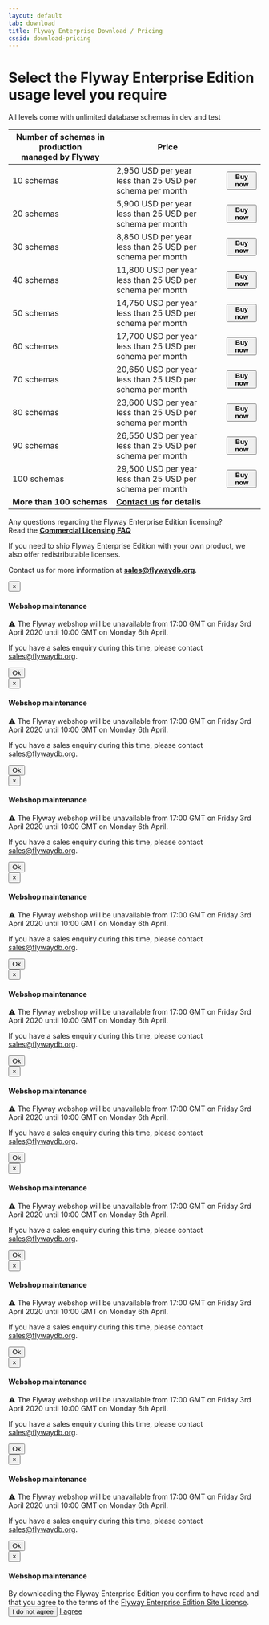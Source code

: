 ```yaml
---
layout: default
tab: download
title: Flyway Enterprise Download / Pricing
cssid: download-pricing
---
```

# Select the Flyway Enterprise Edition usage level you require

All levels come with unlimited database schemas in dev and test

<table class="table table-striped">
<thead>
<tr>
<th>Number of schemas in production<br>managed by Flyway</th>
<th>Price</th>
<th></th>
</tr>
</thead>
<tr>
<td>10 schemas</td>
<td>2,950 USD per year<br><span class="note">less than 25 USD per schema per month</span></td>
<td><button class="btn btn-success btn-download" data-toggle="modal" data-target="#flyway-enterprise-1-license-modal"><strong><i class="fa fa-credit-card"></i> Buy now</strong></button></td>
</tr>
<tr>
<td>20 schemas</td>
<td>5,900 USD per year<br><span class="note">less than 25 USD per schema per month</span></td>
<td><button class="btn btn-success btn-download" data-toggle="modal" data-target="#flyway-enterprise-2-license-modal"><strong><i class="fa fa-credit-card"></i> Buy now</strong></button></td>
</tr>
<tr>
<td>30 schemas</td>
<td>8,850 USD per year<br><span class="note">less than 25 USD per schema per month</span></td>
<td><button class="btn btn-success btn-download" data-toggle="modal" data-target="#flyway-enterprise-3-license-modal"><strong><i class="fa fa-credit-card"></i> Buy now</strong></button></td>
</tr>
<tr>
<td>40 schemas</td>
<td>11,800 USD per year<br><span class="note">less than 25 USD per schema per month</span></td>
<td><button class="btn btn-success btn-download" data-toggle="modal" data-target="#flyway-enterprise-4-license-modal"><strong><i class="fa fa-credit-card"></i> Buy now</strong></button></td>
</tr>
<tr>
<td>50 schemas</td>
<td>14,750 USD per year<br><span class="note">less than 25 USD per schema per month</span></td>
<td><button class="btn btn-success btn-download" data-toggle="modal" data-target="#flyway-enterprise-5-license-modal"><strong><i class="fa fa-credit-card"></i> Buy now</strong></button></td>
</tr>
<tr>
<td>60 schemas</td>
<td>17,700 USD per year<br><span class="note">less than 25 USD per schema per month</span></td>
<td><button class="btn btn-success btn-download" data-toggle="modal" data-target="#flyway-enterprise-6-license-modal"><strong><i class="fa fa-credit-card"></i> Buy now</strong></button></td>
</tr>
<tr>
<td>70 schemas</td>
<td>20,650 USD per year<br><span class="note">less than 25 USD per schema per month</span></td>
<td><button class="btn btn-success btn-download" data-toggle="modal" data-target="#flyway-enterprise-7-license-modal"><strong><i class="fa fa-credit-card"></i> Buy now</strong></button></td>
</tr>
<tr>
<td>80 schemas</td>
<td>23,600 USD per year<br><span class="note">less than 25 USD per schema per month</span></td>
<td><button class="btn btn-success btn-download" data-toggle="modal" data-target="#flyway-enterprise-8-license-modal"><strong><i class="fa fa-credit-card"></i> Buy now</strong></button></td>
</tr>
<tr>
<td>90 schemas</td>
<td>26,550 USD per year<br><span class="note">less than 25 USD per schema per month</span></td>
<td><button class="btn btn-success btn-download" data-toggle="modal" data-target="#flyway-enterprise-9-license-modal"><strong><i class="fa fa-credit-card"></i> Buy now</strong></button></td>
</tr>
<tr>
<td>100 schemas</td>
<td>29,500 USD per year<br><span class="note">less than 25 USD per schema per month</span></td>
<td><button class="btn btn-success btn-download" data-toggle="modal" data-target="#flyway-enterprise-10-license-modal"><strong><i class="fa fa-credit-card"></i> Buy now</strong></button></td>
</tr>
<tr>
<td><strong>More than 100 schemas</strong></td>
<td><strong><a href="mailto:sales@flywaydb.org">Contact us</a> for details</strong></td>
<td></td>
</tr>
</table>

Any questions regarding the Flyway Enterprise Edition licensing?<br>
Read the [**Commercial Licensing FAQ**](/download/faq)

If you need to ship Flyway Enterprise Edition with your own product, we also offer redistributable licenses.
 
Contact us for more information at **sales@flywaydb.org**.

<div class="modal fade" id="flyway-enterprise-1-license-modal" tabindex="-1" role="dialog">
  <div class="modal-dialog" role="document">
    <div class="modal-content">
      <div class="modal-header">
        <button type="button" class="close" data-dismiss="modal" aria-label="Close"><span aria-hidden="true">&times;</span></button>
        <h4 class="modal-title" id="myModalLabel">Webshop maintenance</h4>
      </div>
      <div class="modal-body">
        <p>⚠️ The Flyway webshop will be unavailable from 17:00 GMT on Friday 3rd April 2020 until 10:00 GMT on Monday 6th April.</p> 
        <p>If you have a sales enquiry during this time, please contact <a href="mailto:sales@flywaydb.org?subject=Flyway Enterprise enquiry" title="Enquire about Flyway Enterprise 10">sales@flywaydb.org</a>.</p>
      </div>
      <div class="modal-footer">
        <button type="button" class="btn btn-primary" data-dismiss="modal">Ok</button>
      </div>
    </div>
  </div>
</div>

<div class="modal fade" id="flyway-enterprise-2-license-modal" tabindex="-1" role="dialog">
  <div class="modal-dialog" role="document">
    <div class="modal-content">
      <div class="modal-header">
        <button type="button" class="close" data-dismiss="modal" aria-label="Close"><span aria-hidden="true">&times;</span></button>
        <h4 class="modal-title" id="myModalLabel">Webshop maintenance</h4>
      </div>
      <div class="modal-body">
        <p>⚠️ The Flyway webshop will be unavailable from 17:00 GMT on Friday 3rd April 2020 until 10:00 GMT on Monday 6th April.</p> 
        <p>If you have a sales enquiry during this time, please contact <a href="mailto:sales@flywaydb.org?subject=Flyway Enterprise enquiry" title="Enquire about Flyway Enterprise 20">sales@flywaydb.org</a>.</p>
      </div>
      <div class="modal-footer">
        <button type="button" class="btn btn-primary" data-dismiss="modal">Ok</button>
      </div>
      </div>
    </div>
  </div>
</div>

<div class="modal fade" id="flyway-enterprise-3-license-modal" tabindex="-1" role="dialog">
  <div class="modal-dialog" role="document">
    <div class="modal-content">
      <div class="modal-header">
        <button type="button" class="close" data-dismiss="modal" aria-label="Close"><span aria-hidden="true">&times;</span></button>
        <h4 class="modal-title" id="myModalLabel">Webshop maintenance</h4>
      </div>
      <div class="modal-body">
        <p>⚠️ The Flyway webshop will be unavailable from 17:00 GMT on Friday 3rd April 2020 until 10:00 GMT on Monday 6th April.</p> 
        <p>If you have a sales enquiry during this time, please contact <a href="mailto:sales@flywaydb.org?subject=Flyway Enterprise enquiry" title="Enquire about Flyway Enterprise 30">sales@flywaydb.org</a>.</p>
      </div>
      <div class="modal-footer">
        <button type="button" class="btn btn-primary" data-dismiss="modal">Ok</button>
      </div>
      </div>
    </div>
  </div>
</div>

<div class="modal fade" id="flyway-enterprise-4-license-modal" tabindex="-1" role="dialog">
  <div class="modal-dialog" role="document">
    <div class="modal-content">
      <div class="modal-header">
        <button type="button" class="close" data-dismiss="modal" aria-label="Close"><span aria-hidden="true">&times;</span></button>
        <h4 class="modal-title" id="myModalLabel">Webshop maintenance</h4>
      </div>
      <div class="modal-body">
        <p>⚠️ The Flyway webshop will be unavailable from 17:00 GMT on Friday 3rd April 2020 until 10:00 GMT on Monday 6th April.</p> 
        <p>If you have a sales enquiry during this time, please contact <a href="mailto:sales@flywaydb.org?subject=Flyway Enterprise enquiry" title="Enquire about Flyway Enterprise 40">sales@flywaydb.org</a>.</p>
      </div>
      <div class="modal-footer">
        <button type="button" class="btn btn-primary" data-dismiss="modal">Ok</button>
      </div>
      </div>
    </div>
  </div>
</div>

<div class="modal fade" id="flyway-enterprise-5-license-modal" tabindex="-1" role="dialog">
  <div class="modal-dialog" role="document">
    <div class="modal-content">
      <div class="modal-header">
        <button type="button" class="close" data-dismiss="modal" aria-label="Close"><span aria-hidden="true">&times;</span></button>
        <h4 class="modal-title" id="myModalLabel">Webshop maintenance</h4>
      </div>
      <div class="modal-body">
        <p>⚠️ The Flyway webshop will be unavailable from 17:00 GMT on Friday 3rd April 2020 until 10:00 GMT on Monday 6th April.</p> 
        <p>If you have a sales enquiry during this time, please contact <a href="mailto:sales@flywaydb.org?subject=Flyway Enterprise enquiry" title="Enquire about Flyway Enterprise 50">sales@flywaydb.org</a>.</p>
      </div>
      <div class="modal-footer">
        <button type="button" class="btn btn-primary" data-dismiss="modal">Ok</button>
      </div>
    </div>
  </div>
</div>

<div class="modal fade" id="flyway-enterprise-6-license-modal" tabindex="-1" role="dialog">
  <div class="modal-dialog" role="document">
    <div class="modal-content">
      <div class="modal-header">
        <button type="button" class="close" data-dismiss="modal" aria-label="Close"><span aria-hidden="true">&times;</span></button>
        <h4 class="modal-title" id="myModalLabel">Webshop maintenance</h4>
      </div>
      <div class="modal-body">
        <p>⚠️ The Flyway webshop will be unavailable from 17:00 GMT on Friday 3rd April 2020 until 10:00 GMT on Monday 6th April.</p> 
        <p>If you have a sales enquiry during this time, please contact <a href="mailto:sales@flywaydb.org?subject=Flyway Enterprise enquiry" title="Enquire about Flyway Enterprise 60">sales@flywaydb.org</a>.</p>
      </div>
      <div class="modal-footer">
        <button type="button" class="btn btn-primary" data-dismiss="modal">Ok</button>
      </div>
    </div>
  </div>
</div>

<div class="modal fade" id="flyway-enterprise-7-license-modal" tabindex="-1" role="dialog">
  <div class="modal-dialog" role="document">
    <div class="modal-content">
      <div class="modal-header">
        <button type="button" class="close" data-dismiss="modal" aria-label="Close"><span aria-hidden="true">&times;</span></button>
        <h4 class="modal-title" id="myModalLabel">Webshop maintenance</h4>
      </div>
      <div class="modal-body">
        <p>⚠️ The Flyway webshop will be unavailable from 17:00 GMT on Friday 3rd April 2020 until 10:00 GMT on Monday 6th April.</p> 
        <p>If you have a sales enquiry during this time, please contact <a href="mailto:sales@flywaydb.org?subject=Flyway Enterprise enquiry" title="Enquire about Flyway Enterprise 70">sales@flywaydb.org</a>.</p>
      </div>
      <div class="modal-footer">
        <button type="button" class="btn btn-primary" data-dismiss="modal">Ok</button>
      </div>
    </div>
  </div>
</div>

<div class="modal fade" id="flyway-enterprise-8-license-modal" tabindex="-1" role="dialog">
  <div class="modal-dialog" role="document">
    <div class="modal-content">
      <div class="modal-header">
        <button type="button" class="close" data-dismiss="modal" aria-label="Close"><span aria-hidden="true">&times;</span></button>
        <h4 class="modal-title" id="myModalLabel">Webshop maintenance</h4>
      </div>
      <div class="modal-body">
        <p>⚠️ The Flyway webshop will be unavailable from 17:00 GMT on Friday 3rd April 2020 until 10:00 GMT on Monday 6th April.</p> 
        <p>If you have a sales enquiry during this time, please contact <a href="mailto:sales@flywaydb.org?subject=Flyway Enterprise enquiry" title="Enquire about Flyway Enterprise 80">sales@flywaydb.org</a>.</p>
      </div>
      <div class="modal-footer">
        <button type="button" class="btn btn-primary" data-dismiss="modal">Ok</button>
      </div>
    </div>
  </div>
</div>

<div class="modal fade" id="flyway-enterprise-9-license-modal" tabindex="-1" role="dialog">
  <div class="modal-dialog" role="document">
    <div class="modal-content">
      <div class="modal-header">
        <button type="button" class="close" data-dismiss="modal" aria-label="Close"><span aria-hidden="true">&times;</span></button>
        <h4 class="modal-title" id="myModalLabel">Webshop maintenance</h4>
      </div>
      <div class="modal-body">
        <p>⚠️ The Flyway webshop will be unavailable from 17:00 GMT on Friday 3rd April 2020 until 10:00 GMT on Monday 6th April.</p> 
        <p>If you have a sales enquiry during this time, please contact <a href="mailto:sales@flywaydb.org?subject=Flyway Enterprise enquiry" title="Enquire about Flyway Enterprise 90">sales@flywaydb.org</a>.</p>
      </div>
      <div class="modal-footer">
        <button type="button" class="btn btn-primary" data-dismiss="modal">Ok</button>
      </div>
    </div>
  </div>
</div>

<div class="modal fade" id="flyway-enterprise-10-license-modal" tabindex="-1" role="dialog">
  <div class="modal-dialog" role="document">
    <div class="modal-content">
      <div class="modal-header">
        <button type="button" class="close" data-dismiss="modal" aria-label="Close"><span aria-hidden="true">&times;</span></button>
        <h4 class="modal-title" id="myModalLabel">Webshop maintenance</h4>
      </div>
      <div class="modal-body">
        <p>⚠️ The Flyway webshop will be unavailable from 17:00 GMT on Friday 3rd April 2020 until 10:00 GMT on Monday 6th April.</p> 
        <p>If you have a sales enquiry during this time, please contact <a href="mailto:sales@flywaydb.org?subject=Flyway Enterprise enquiry" title="Enquire about Flyway Enterprise 100">sales@flywaydb.org</a>.</p>
      </div>
      <div class="modal-footer">
        <button type="button" class="btn btn-primary" data-dismiss="modal">Ok</button>
      </div>
    </div>
  </div>
</div>

<div class="modal fade" id="flyway-enterprise-site-license-modal" tabindex="-1" role="dialog">
  <div class="modal-dialog" role="document">
    <div class="modal-content">
      <div class="modal-header">
        <button type="button" class="close" data-dismiss="modal" aria-label="Close"><span aria-hidden="true">&times;</span></button>
        <h4 class="modal-title" id="myModalLabel">Webshop maintenance</h4>
      </div>
      <div class="modal-body">
        By downloading the Flyway Enterprise Edition you confirm to have read and that you agree to the terms of the <a href="/licenses/flyway-enterprise-site" target="_blank">Flyway Enterprise Edition Site License</a>.
      </div>
      <div class="modal-footer">
        <button type="button" class="btn btn-default" data-dismiss="modal">I do not agree</button>
        <a data-fsc-action="Reset,Add,Update,Checkout" data-fsc-item-path-value="flyway-enterprise-site-2019" data-dismiss="modal" class="btn btn-primary" href="javascript:$('#flyway-enterprise-site-license-modal').modal('hide');">I agree</a>
      </div>
    </div>
  </div>
</div>

<script
    id="fsc-api"
    src="https://d1f8f9xcsvx3ha.cloudfront.net/sbl/0.7.6/fastspring-builder.min.js"
    type="text/javascript"
    data-storefront="flyway.onfastspring.com/popup-store-flyway-enterprise">
</script>